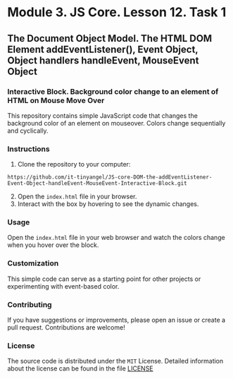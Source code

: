 # Module 3. JS Core. Lesson 12. Task 1

## The Document Object Model. The HTML DOM Element addEventListener(), Event Object, Object handlers handleEvent, MouseEvent Object

### Interactive Block. Background color change to an element of HTML on Mouse Move Over

This repository contains simple JavaScript code that changes the background color of an element on mouseover. Colors change sequentially and cyclically.

### Instructions

1. Clone the repository to your computer:
```
https://github.com/it-tinyangel/JS-core-DOM-the-addEventListener-Event-Object-handleEvent-MouseEvent-Interactive-Block.git
```
2. Open the `index.html` file in your browser.
3. Interact with the box by hovering to see the dynamic changes.

### Usage

Open the `index.html` file in your web browser and watch the colors change when you hover over the block. 

### Customization

This simple code can serve as a starting point for other projects or experimenting  with event-based color.

### Contributing

If you have suggestions or improvements, please open an issue or create a pull request. Contributions are welcome!

### License

The source code is distributed under the `MIT` License. Detailed information about the license can be found in the file [LICENSE](https://github.com/it-tinyangel/JS-core-DOM-the-addEventListener-Event-Object-handleEvent-MouseEvent-Modifying-the-color/blob/main/LICENSE)
